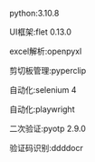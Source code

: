 python:3.10.8

UI框架:flet 0.13.0

excel解析:openpyxl

剪切板管理:pyperclip

自动化:selenium 4

自动化:playwright

二次验证:pyotp 2.9.0

验证码识别:ddddocr
